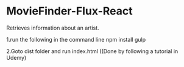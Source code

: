 # MovieFinder-Flux-React
Retrieves information about an artist. 

1.run the following in the command line
    npm install
    gulp

2.Goto dist folder and run index.html 
((Done by following a tutorial in Udemy)
